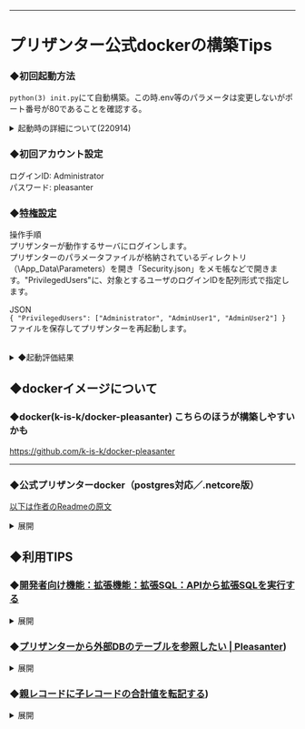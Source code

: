 
-------------------------------------
# プリザンター公式dockerの構築Tips
### ◆初回起動方法
`python(3) init.py`にて自動構築。この時.env等のパラメータは変更しないがポート番号が80であることを確認する。<br>
<details><summary>起動時の詳細について(220914)</summary><div>

環境ファイル”.env”は変更せずPython3 init.pyで先ず構築できることを確認。Postgreのポート5432が当たる場合は.env内容を一旦5432以外にしてinit.pyを実行。<br>
このときdotnetだけエラーを吐く状態で構築完了したらpls-baseコンテナに入って<br>
Linux版
`
Implem.Pleasanter/App_Data/Parameter/Rds.json
` 
<br>Windows版
`
C:¥inetpub¥wwwroot¥pleasanter¥App_Data¥Parameters
` 
<br>内にあるPostgresqlポートが先の.envに設定した値になっているので5432に変更する。
```
 {
        "Dbms": "PostgreSQL",
        "Provider": "Local",
        "TimeZoneInfo": "Tokyo Standard Time",
        "SaConnectionString":"Server=postgres-db;Port=5432;Database=postgres;UID=postgres;PWD=mypass-abc",
        "OwnerConnectionString":"Server=postgres-db;Port=5432;Database=#ServiceName#;UID=#ServiceName#_Owner;PWD=SetAdminsPWD","UserCon
nectionString":"Server=postgres-db;Port=5432;Database=#ServiceName#;UID=#ServiceName#_User;PWD=SetUsersPWD",
        "SqlCommandTimeOut": 600,
        "MinimumTime": 3,
        "DeadlockRetryCount": 4,
        "DeadlockRetryInterval": 1000,
        "DisableIndexChangeDetection": false
 }
```
5432に変更後は
```
dotnet /web/pleasanter/Implem.CodeDefiner/Implem.CodeDefiner.NetCore.dll _rds
```
を実行しエラーが出ない事を確認。その後<br>
Linux版　(Windows版はIIS再起動)
`
systemctl daemon-reload && systemctl restart pleasanter
`
でサービスを再起動しWebにアクセス出来れば完了。<br>
Plesanter自体は80ポートを使用するようなのでapache2とか動いてたら止めないとpleasanterのポートを変更してても到達できない。<br>
</div></details>

### ◆初回アカウント設定
ログインID:  Administrator<br>
パスワード: pleasanter

### ◆[特権設定](https://pleasanter.org/manual/user-management-privileged-users)
操作手順<br> プリザンターが動作するサーバにログインします。<br> プリザンターのパラメータファイルが格納されているディレクトリ（\App_Data\Parameters）を開き「Security.json」をメモ帳などで開きます。"PrivilegedUsers"に、対象とするユーザのログインIDを配列形式で指定します。<br>

JSON<br> ` { "PrivilegedUsers": ["Administrator", "AdminUser1", "AdminUser2"] } ` <br> ファイルを保存してプリザンターを再起動します。<br><br>

<details><summary>◆起動評価結果<br></summary><div>
KHB07334用にコミットしたものをdockerhubに登録し、それに合わせてdocker-compose.ymlを修正。
(プロキシ内構築軽減とbuildで構築している場合時間が立つとVersionの整合性が合わなくなり起動に失敗するリスクを回避するため)<br>

→  〇  wsl(v2)単独環境上では起動確認。メッセージ通りのURLで起動可。<br>

→  〇  VirtualBox環境では起動Webはvirtualbox上Dockerの場合ゲストOSのIPである　http://10.0.2.15:8080/　(nginx.conf　にて設定確認) <br> 

→ ×  会社プロキシ＋Ubuntu18の環境ではスクリプト完了せず。<br>

→ ◎ (220914)37Ubuntu18
</div></details>

## ◆dockerイメージについて

### ◆docker(k-is-k/docker-pleasanter) こちらのほうが構築しやすいかも
https://github.com/k-is-k/docker-pleasanter

-----
### ◆公式プリザンターdocker（postgres対応／.netcore版）<br>
[以下は作者のReadmeの原文](https://github.com/twintee/pleasanter-docker)
<details><summary>展開</summary><div>
 
Postgres対応版.netcoreプリザンターのdocker構築用Dockerfileとdocker-compose.ymlその他諸々。  
コマンドで動くようにしたかったのとDockerfileに可能な限り詰め込んで作業を軽減してみた。  
公式プリザンターzipの内容で動作変わるのが嫌だったのでリポジトリに含めたのがアレ。  

#### 参考にしたページ
https://qiita.com/ta24toy27/items/986b3057e08f3da2fc06

#### 検証済み環境
- ubuntu :18.*

#### 準備

- `./.env`を編集して設定変更
 ```
    - DISTRIBUTION: pleasanterコンテナのベースOS(cent -> centos7, deb -> buster-slim)
    - TZ: タイムゾーン
    - POSTGRES_PORT: postgresqlの公開ポート
    - POSTGRES_PASSWORD: postgresqlユーザーのパスワード
    - POSTGRES_MEM: postgresql使用メモリ
    - PLS_PORT: プリザンター用ポート=8080
    - PLS_MEM: プリザンター使用メモリ
```
- pythonコマンド実行
`python3 ./init.py`
    1. `initialize container? (y/*):` 処理開始なら `y[enter]`
    1. `initialize volumes? (y/*):` コンテナ削除時にボリューム削除するなら `y[enter]`
    1. `rebuild image? (y/*) :` docker imageの再構成したいときは `y[enter]`  
※5分程度かかる
    1. `make container? (y/*) :` コンテナを作成するなら `y[enter]`  
- 正常終了時の出力にローカルIP込みのURLが含まれるが、osにより取得されるipが変わる？為参考までに
</div></details>

## ◆利用TIPS
### ◆[開発者向け機能：拡張機能：拡張SQL：APIから拡張SQLを実行する](https://pleasanter.org/manual/extended-sql-api)
<details><summary>展開</summary><div>

#### 概要
「[API](https://pleasanter.org/manual/api)」と「[拡張SQL](https://pleasanter.org/manual/extended-sql)」を組み合わせてデータベースから直接データを取得したり更新したりすることができます。

#### 注意事項
1.  誤って使用するとプリザンターが利用できなくなったり、データが壊れたりする可能性がありますので、十分なテストを行った上でご利用ください。
2.  APIキーやセッションによるログイン確認は行いますが、テーブルへの権限チェックなどが行われないため、SQLの中で実施する必要があります。
#### 制限事項
1.  拡張SQLのJSONファイルやSQLファイルを更新した後は「アプリケーションを再起動」するまで反映しません。
2.  セキュリティ上の理由により拡張SQLはWeb画面から設定できません。

#### 事前準備
APIの操作を行う前に[APIキーの作成](https://pleasanter.org/manual/api-key)を実施してください。
.jsonファイルにて以下の2項目は必須項目となります。
|パラメータ名 |値の例 |説明 |
|--|--|--|
|Name|例) Sample|APIから実行させる際の名前を設定します。|
|Api|例) true|trueの場合APIからの実行を許可します。|

CommandTextに直接SQL文を記載できますが、SQL文が長文になる場合など、ファイルを分けることが可能です。 その場合のファイル名は以下の画像のように、.jsonファイルと同名.sqlとしてください。  
例)  
APItoSQL.json　←定義ファイル  
APItoSQL.json.sql　←SQL文

![image](https://pleasanter.org/binaries/2d01585929d44f339937c9873ba5293e)

#### URL
下記のURLを使用します。 HTTPメソッドはPOSTです。  
http://{servername}/pleasanter/api/extended/sql  
"http://{servername}/pleasanter" の部分は、適宜、環境に合わせて編集してください。

#### リクエスト
下記例のようにParamsに入れたパラメータは@RefIDのように拡張SQLに渡すパラメータとして使用することができます。 標準で用意されている@_Uなどのパラメータも使用できます。

```json
{
    "ApiVersion": 1.1,
    "ApiKey": "XXXXXXXXXX...",
    "Name": "Sample",
     "Params": {
        "RefID": 1
    }
}
```

#### JSONファイル

APItoSQL.json

```json
{
    "Name": "Sample",
    "Api": true
}
```

#### SQL文(外部ファイル)

APItoSQL.json.sql

```sql
SELECT [ReferenceId]
      ,[DeptId]
      ,[GroupId]
      ,[UserId]
      ,[Ver]
      ,[PermissionType]
  FROM [Implem.Pleasanter].[dbo].[Permissions]
  WHERE [ReferenceId]=@RefID

```

#### レスポンス

テーブル内にはレコードの配列があり、レコード内はKey, ValueのHashでカラム名と値が入ってきます。

```json
{
    "StatusCode": 200,
    "Response": {
        "Data": {
            "Table": [
                {
                    "ReferenceId": 1,
                    "DeptId": 0,
                    "GroupId": 0,
                    "UserId": 1,
                    "Ver": 1,
                    "PermissionType": 511
                },
                {
                    "ReferenceId": 1,
                    "DeptId": 0,
                    "GroupId": 0,
                    "UserId": 9,
                    "Ver": 1,
                    "PermissionType": 31
                },
                {
                    "ReferenceId": 1,
                    "DeptId": 0,
                    "GroupId": 0,
                    "UserId": 10,
                    "Ver": 1,
                    "PermissionType": 31
                },
                {
                    "ReferenceId": 1,
                    "DeptId": 0,
                    "GroupId": 1,
                    "UserId": 0,
                    "Ver": 1,
                    "PermissionType": 511
                }
            ]
        }
    }
}
```
複数のテーブルから値を取得した場合は以下のようなレスポンスとなります。  
Response.Data.Table （1つめのテーブル）  
Response.Data.Table1 （2つめのテーブル）  
Response.Data.Table2 （3つめのテーブル）
</div>
</details>

### ◆[プリザンターから外部DBのテーブルを参照したい | Pleasanter](https://pleasanter.org/manual/faq-link-server))
<details><summary>展開</summary><div>

#### 概要

「[拡張SQL](https://pleasanter.org/manual/extended-sql)」の「OnSelectingColumn」を使用しプリザンターから外部DBのテーブルを参照するサンプルコードです。参照したい外部DBをSQL Serverの「リンクサーバー」機能を使って参照します。

#### 前提条件

1.  事前にリンクサーバの設定が完了している必要があります。

#### 説明

プリザンターから参照する外部DBのテーブル例です。
| id |氏名|年齢|
|--|--|--|
|1|ユーザー1|21|
1.  プリザンターのテーブルの分類Aに外部DBテーブルの id が格納されていることとします。
2.  外部DBテーブルの 年齢 をプリザンターの 分類Z に表示します。

#### 操作手順

##### テーブルの設定

1.  プリザンターを開き、テーブルを作成してください。
2.  「[テーブルの管理](https://pleasanter.org/manual/table-management)」を開き「[一覧](https://pleasanter.org/manual/table-management-grid)」タブと「[エディタ](https://pleasanter.org/manual/table-editor)」タブで「分類Z」を有効化してください。
3.  対象となるテーブルのサイトIDをメモしてください。

##### 拡張SQLの設定

1.  後述のJSONファイル例を LinkSever.json として保存してください
    
    -   保存先は以下の通りです。
    -   C:\web\pleasanter\Implem.Pleasanter\App_Data\Parameters\ExtendedSqls\LinkServer.json
2.  SiteIdList をメモしたサイトIDに変更してください。
    
3.  CommandText のSQLのFROM句: [リンクサーバー名].[DB名].[スキーマ名].[テーブル名] [照合順序]は設定したいリンクサーバーと、参照したいテーブル名に変更してください。
    
4.  プリザンターを再起動してください。
    

##### JSON(LinkServer.json)

```
{
    "Name": "LinkServerTest",
    "Description": "LinkServerTest",
    "SiteIdList": [xxx],
    "ColumnList": ["ClassZ"],
    "OnSelectingColumn": true,
    "CommandText": "(select age from [LINKSERVER].[postgres].[public].[staff] where id = Results.ClassA COLLATE Japanese_CI_AS)"
}
```
</div></details>

### ◆[親レコードに子レコードの合計値を転記する](https://implem.co.jp/2017/03/31/894/))
<details><summary>展開</summary><div>

今回は、親のチケットに子のチケットの数値をサマライズするサマリ機能について紹介します。<br>
#### 仕入の合計値を表示させよう
例えば、商談と仕入のような親子関係のデータがあります。この場合、一つの商談に対して複数の仕入れが発生します。その際に、商談では仕入の合計金額を管理したいですよね。それではやり方を見ていきましょう。<br>

[![仕入の合計値を表示させよう](https://implem.co.jp/img/archive/20170330_894_1-1.gif)](https://implem.co.jp/img/archive/20170330_894_1-1.gif)  

#### サマリ機能の設定方法
下記の図はサマリのイメージです。商談サイトと仕入サイトの2つのサイト間で親子関係が設定されています。<br>

[![サマリのイメージ](https://implem.co.jp/img/archive/1fb19bafa0370fb55332346ca247d16e-1.png)](https://implem.co.jp/img/archive/1fb19bafa0370fb55332346ca247d16e-1.png) 

サマリの設定は、子サイト側の仕入れで行います。設定は下記の動画のとおりです。<br>

[![サマリ機能の設定方法](https://implem.co.jp/img/archive/20170330_894_2.gif)](https://implem.co.jp/img/archive/20170330_894_2.gif)

#### サマリの種別
サマリの種別は下記の5種類です。業務の内容に応じて選択して下さい。<br>

|件数|チケットの件数|
|--|--|
|合計|サマリ項目で指定した数値フィールドの合計値|
|平均|サマリ項目で指定したの数値フィールドの平均値|
|最小|サマリ項目で指定したの数値フィールドの最小値|
|最大|サマリ項目で指定したの数値フィールドの最大値|
 
サマライズ機能は下記のような業務で活用できます。  

|業務の例|親|子|
|--|--|--|
|プロジェクト管理|WBS(工数合計)|工数(時間)|
|在庫管理|在庫(入庫合計)|入庫(個数)|
|ヘルプデスク|製品(問合せ件数)|問合せ|

 ##### 関連する記事
[リンク機能でタスクと課題を紐づけて管理](https://implem.co.jp/2017/03/30/848/)
</div></details>
